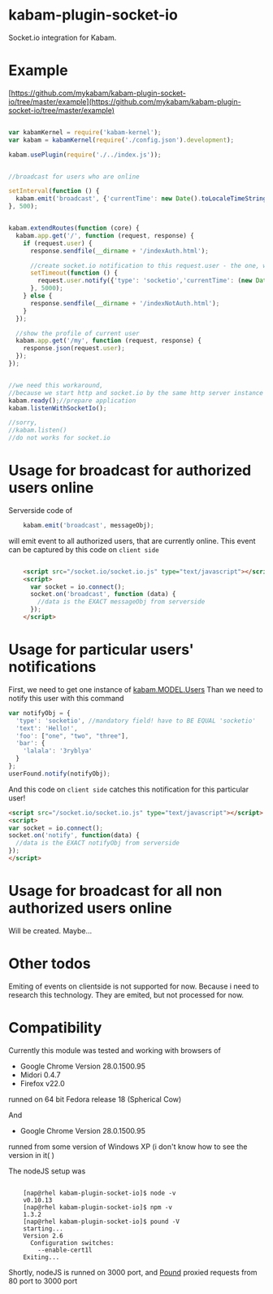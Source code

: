 kabam-plugin-socket-io
======================

Socket.io integration for Kabam.

Example
====================

[https://github.com/mykabam/kabam-plugin-socket-io/tree/master/example](https://github.com/mykabam/kabam-plugin-socket-io/tree/master/example)

```javascript

var kabamKernel = require('kabam-kernel');
var kabam = kabamKernel(require('./config.json').development);

kabam.usePlugin(require('./../index.js'));


//broadcast for users who are online

setInterval(function () {
  kabam.emit('broadcast', {'currentTime': new Date().toLocaleTimeString()});
}, 500);


kabam.extendRoutes(function (core) {
  kabam.app.get('/', function (request, response) {
    if (request.user) {
      response.sendfile(__dirname + '/indexAuth.html');

      //create socket.io notification to this request.user - the one, who currently interacts with application
      setTimeout(function () {
        request.user.notify({'type': 'socketio','currentTime': (new Date().toLocaleTimeString())});
      }, 5000);
    } else {
      response.sendfile(__dirname + '/indexNotAuth.html');
    }
  });

  //show the profile of current user
  kabam.app.get('/my', function (request, response) {
    response.json(request.user);
  });
});


//we need this workaround,
//because we start http and socket.io by the same http server instance on the same port
kabam.ready();//prepare application
kabam.listenWithSocketIo();

//sorry,
//kabam.listen()
//do not works for socket.io

```


Usage for broadcast for authorized users online
====================

Serverside code of

```javascript
    kabam.emit('broadcast', messageObj);
```

will emit event to all authorized users, that are currently online.
This event can be captured by this code on `client side`

```html

    <script src="/socket.io/socket.io.js" type="text/javascript"></script>
    <script>
      var socket = io.connect();
      socket.on('broadcast', function (data) {
        //data is the EXACT messageObj from serverside
      });
    </script>

```

Usage for particular users' notifications
====================

First, we need to get one instance of [kabam.MODEL.Users](https://github.com/mykabam/kabam-kernel#the-model-of-user)
Than we need to notify this user with this command

```javascript
var notifyObj = {
  'type': 'socketio', //mandatory field! have to BE EQUAL 'socketio'
  'text': 'Hello!',
  'foo': ["one", "two", "three"],
  'bar': {
    'lalala': '3ryblya'
  }
};
userFound.notify(notifyObj);
```

And this code on `client side` catches this notification for this particular user!

```html
<script src="/socket.io/socket.io.js" type="text/javascript"></script>
<script>
var socket = io.connect();
socket.on('notify', function(data) {
  //data is the EXACT notifyObj from serverside
});
</script>

```

Usage for broadcast for all non authorized users online
====================
Will be created. Maybe...

Other todos
====================

Emiting of events on clientside is not supported for now. Because i need to research this technology.
They are emited, but not processed for now.

Compatibility
====================
Currently this module was tested and working with browsers of

 - Google Chrome Version 28.0.1500.95
 - Midori 0.4.7
 - Firefox v22.0

runned on 64 bit Fedora release 18 (Spherical Cow)

And

 - Google Chrome Version 28.0.1500.95

runned from some version of Windows XP (i don't know how to see the version in it( )

The nodeJS setup was
```shell

    [nap@rhel kabam-plugin-socket-io]$ node -v
    v0.10.13
    [nap@rhel kabam-plugin-socket-io]$ npm -v
    1.3.2
    [nap@rhel kabam-plugin-socket-io]$ pound -V
    starting...
    Version 2.6
      Configuration switches:
        --enable-cert1l
    Exiting...

```

Shortly, nodeJS is runned on 3000 port, and [Pound](http://www.apsis.ch/pound) proxied requests from 80 port to 3000 port


